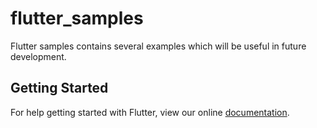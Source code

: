 # flutter_samples

Flutter samples contains several examples which will be useful in future development.

## Getting Started

For help getting started with Flutter, view our online
[documentation](https://flutter.io/).
